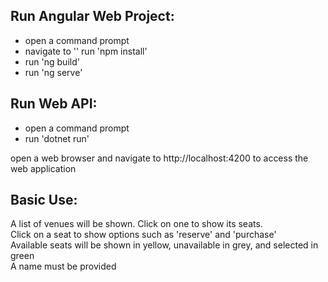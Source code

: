 ## Run Angular Web Project:

- open a command prompt
- navigate to '' run 'npm install'
- run 'ng build'
- run 'ng serve'

## Run Web API:

- open a command prompt
- run 'dotnet run'

open a web browser and navigate to http://localhost:4200 to access the web application

## Basic Use:

A list of venues will be shown. Click on one to show its seats.  
Click on a seat to show options such as 'reserve' and 'purchase'  
Available seats will be shown in yellow, unavailable in grey, and selected in green  
A name must be provided
